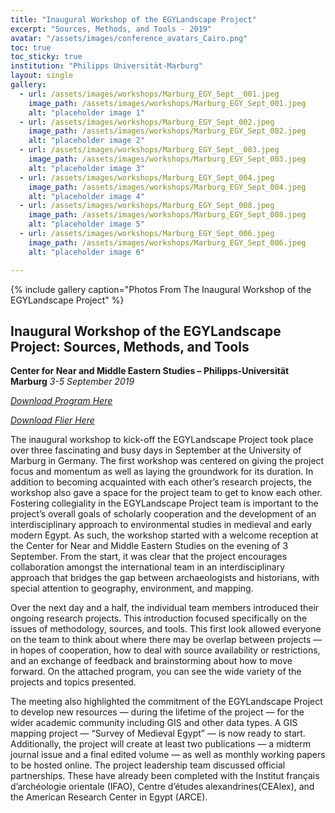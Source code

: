 ```yaml
---
title: "Inaugural Workshop of the EGYLandscape Project"
excerpt: "Sources, Methods, and Tools - 2019"
avatar: "/assets/images/conference_avatars_Cairo.png"
toc: true
toc_sticky: true
institution: "Philipps Universität-Marburg"
layout: single
gallery:
  - url: /assets/images/workshops/Marburg_EGY_Sept__001.jpeg
    image_path: /assets/images/workshops/Marburg_EGY_Sept_001.jpeg
    alt: "placeholder image 1"
  - url: /assets/images/workshops/Marburg_EGY_Sept_002.jpeg
    image_path: /assets/images/workshops/Marburg_EGY_Sept_002.jpeg
    alt: "placeholder image 2"
  - url: /assets/images/workshops/Marburg_EGY_Sept__003.jpeg
    image_path: /assets/images/workshops/Marburg_EGY_Sept_003.jpeg
    alt: "placeholder image 3"
  - url: /assets/images/workshops/Marburg_EGY_Sept_004.jpeg
    image_path: /assets/images/workshops/Marburg_EGY_Sept_004.jpeg
    alt: "placeholder image 4"
  - url: /assets/images/workshops/Marburg_EGY_Sept_008.jpeg
    image_path: /assets/images/workshops/Marburg_EGY_Sept_008.jpeg
    alt: "placeholder image 5"
  - url: /assets/images/workshops/Marburg_EGY_Sept_006.jpeg
    image_path: /assets/images/workshops/Marburg_EGY_Sept_006.jpeg
    alt: "placeholder image 6"

---
```


{% include gallery caption="Photos From The Inaugural Workshop of the EGYLandscape Project" %}

## Inaugural Workshop of the EGYLandscape Project: Sources, Methods, and Tools
**Center for Near and Middle Eastern Studies – Philipps-Universität Marburg**
*3-5 September 2019*

[*Download Program Here*](https://www.egylandscape.org/workshops/EGYLandscape_Marburg2019_Workshop_Program.pdf)

[*Download Flier Here*](https://www.egylandscape.org/workshops/EGYLandscapes_Marburg_Flier.jpg)

The inaugural workshop to kick-off the EGYLandscape Project took place over three fascinating and busy days in September at the University of Marburg in Germany. The first workshop was centered on giving the project focus and momentum as well as laying the groundwork for its duration.  In addition to becoming acquainted with each other’s research projects, the workshop also gave a space for the project team to get to know each other. Fostering collegiality in the EGYLandscape Project team is important to the project’s overall goals of scholarly cooperation and the development of an interdisciplinary approach to environmental studies in medieval and early modern Egypt. As such, the workshop started with a welcome reception at the Center for Near and Middle Eastern Studies on the evening of 3 September. From the start, it was clear that the project encourages collaboration amongst the international team in an interdisciplinary approach that bridges the gap between archaeologists and historians, with special attention to geography, environment, and mapping.

Over the next day and a half, the individual team members introduced their ongoing research projects. This introduction focused specifically on the issues of methodology, sources, and tools. This first look allowed everyone on the team to think about where there may be overlap between projects — in hopes of cooperation, how to deal with source availability or restrictions, and an exchange of feedback and brainstorming about how to move forward. On the attached program, you can see the wide variety of the projects and topics presented.
	
The meeting also highlighted the commitment of the EGYLandscape Project to develop new resources — during the lifetime of the project — for the wider academic community including GIS and other data types. A GIS mapping project — “Survey of Medieval Egypt” — is now ready to start. Additionally, the project will create at least two publications — a midterm journal issue and a final edited volume — as well as monthly working papers to be hosted online. The project leadership team discussed official partnerships. These have already been completed with the Institut français d’archéologie orientale (IFAO), Centre d’études alexandrines(CEAlex), and the American Research Center in Egypt (ARCE).
